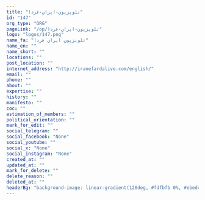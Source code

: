 ```yaml
---
title: "تلویزیون-ایران-فردا"
id: "147"
org_type: "ORG"
pageLink: "/op/تلویزیون-ایران-فردا"
logo: "logos/147.png"
name_fa: "تلویزیون ایران فردا"
name_en: ""
name_short: ""
locations: ""
post_location: ""
internet_address: "http://iranefardalive.com/english/"
email: ""
phone: ""
about: ""
expertise: ""
history: ""
manifesto: ""
coc: ""
estimation_of_members: ""
political_orientation: ""
mark_for_edit: ""
social_telegram: ""
social_facebook: "None"
social_youtube: ""
social_x: "None"
social_instagram: "None"
created_at: ""
updated_at: ""
mark_for_delete: ""
delete_reason: ""
deleted_at: ""
headerBg: "background-image: linear-gradient(120deg, #fdfbfb 0%, #ebedee 100%);"
---
```

